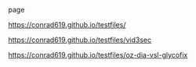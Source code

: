 page

https://conrad619.github.io/testfiles/

https://conrad619.github.io/testfiles/vid3sec

https://conrad619.github.io/testfiles/oz-dia-vsl-glycofix
